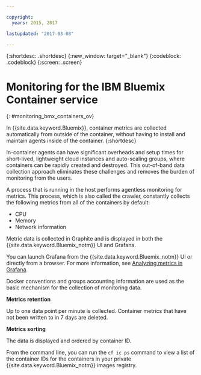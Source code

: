 ```yaml
---

copyright:
  years: 2015, 2017

lastupdated: "2017-03-08"

---
```



{:shortdesc: .shortdesc}
{:new_window: target="_blank"}
{:codeblock: .codeblock}
{:screen: .screen}


# Monitoring for the IBM Bluemix Container service
{: #monitoring_bmx_containers_ov}

In {{site.data.keyword.Bluemix}}, container metrics are collected automatically from outside of the container, without having to install and maintain agents inside of the container.
{:shortdesc}

In-container agents can have significant overheads and setup times for short-lived, lightweight cloud instances and auto-scaling groups, where containers can be rapidly created and destroyed. This out-of-band data collection approach eliminates these challenges and removes the burden of monitoring from the users.

A process that is running in the host performs agentless monitoring for metrics. This process, which is also called the crawler, constantly collects the following metrics from all of the containers by default:

* CPU
* Memory
* Network information

Metric data is collected in Graphite and is displayed in both the {{site.data.keyword.Bluemix_notm}} UI and Grafana. 

You can launch Grafana from the {{site.data.keyword.Bluemix_notm}} UI or directly from a browser. For more information, see [Analyzing metrics in Grafana](../grafana/monitoring_analyzing_metrics_grafana.html#analyzing_metrics_grafana).

Docker conventions and groups accounting information are used as the basic mechanism for the collection of monitoring data.

**Metrics retention**

Up to one data point per minute is collected. Container metrics that have not been written to in 7 days are deleted.
    
**Metrics sorting**

The data is displayed and ordered by container ID. 

From the command line, you can run the `cf ic ps` command to view a list of the container IDs for the containers in your private {{site.data.keyword.Bluemix_notm}} images registry.

